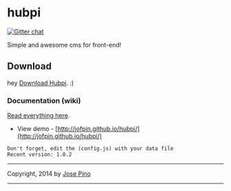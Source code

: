 hubpi 
=====

[![Gitter chat](https://badges.gitter.im/jofpin/hubpi.png)](https://gitter.im/jofpin/hubpi)

Simple and awesome cms for front-end!

## Download

hey [Download Hubpi](https://github.com/jofpin/hubpi/archive/master.zip). :)


### Documentation (wiki)

[Read everything here](https://github.com/jofpin/hubpi/wiki/_pages). 

* View demo - [http://jofpin.github.io/hubpi/](http://jofpin.github.io/hubpi/)

```
Don't forget, edit the (config.js) with your data file
Recent version: 1.0.2
```

-------------

Copyright, 2014 by [Jose Pino](http://twitter.com/jofpin)

-------------
